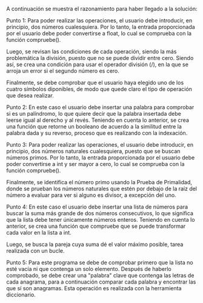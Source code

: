 A continuación se muestra el razonamiento para haber llegado a la solución:
  
Punto 1: Para poder realizar las operaciones, el usuario debe introducir, en principio, 
  dos números cualesquiera. Por lo tanto, la entrada proporcionada por el usuario debe 
  poder convertirse a float, lo cual se comprueba con la función compruebe().
  
  Luego, se revisan las condiciones de cada operación, siendo la más problemática la
  división, puesto que no se puede dividir entre cero. Siendo así, se crea una condición
  para usar el operador división (/), en la que se arroja un error si el segundo número es cero.
  
  Finalmente, se debe comprobar que el usuario haya elegido uno de los cuatro símbolos 
  diponibles, de modo que quede claro el tipo de operación que desea realizar.

Punto 2: En este caso el usuario debe insertar una palabra para comprobar si es un palíndromo, lo
  que quiere decir que la palabra insertada debe leerse igual al derecho y al revés. Teniendo en
  cuenta lo anterior, se crea una función que retorne un booleano de acuerdo a la similitud entre
  la palabra dada y su reverso, proceso que es realizando con la indexación.

Punto 3: Para poder realizar las operaciones, el usuario debe introducir, en principio, 
  dos números naturales cualesquiera, puesto que se buscan números primos. Por lo tanto, la entrada 
  proporcionada por el usuario debe poder convertirse a int y ser mayor a cero, lo cual se comprueba 
  con la función compruebe().

  Finalmente, se identifica el número primo usando la Prueba de Primalidad, donde se prueban los 
  números naturales que estén por debajo de la raíz del número a evaluar para ver si alguno es 
  divisor, a excepción del uno.
  
Punto 4: En este caso el usuario debe insertar una lista de números para buscar la suma más grande de
  dos números consecutivos, lo que significa que la lista debe tener únicamente números enteros. Teniendo en
  cuenta lo anterior, se crea una función que compruebe que se puede transformar cada valor en la lista a
  int.
  
  Luego, se busca la pareja cuya suma dé el valor máximo posible, tarea realizada con un bucle.

Punto 5: Para este programa se debe de comprobar primero que la lista no esté vacía ni que contenga un solo
  elemento. Después de haberlo comprobado, se debe crear una "palabra" clave que contenga las letras de cada
  anagrama, para a continuación comparar cada palabra y encontrar las que sí son anagramas. Esta operación es
  realizada con la herramienta diccionario.
